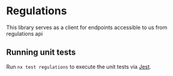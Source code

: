 # Regulations

This library serves as a client for endpoints accessible to us from regulations api

## Running unit tests

Run `nx test regulations` to execute the unit tests via [Jest](https://jestjs.io).

